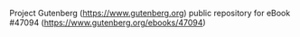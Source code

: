 Project Gutenberg (https://www.gutenberg.org) public repository for eBook #47094 (https://www.gutenberg.org/ebooks/47094)
